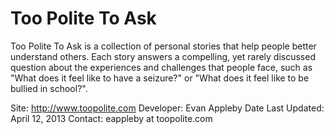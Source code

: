 Too Polite To Ask
=========

Too Polite To Ask is a collection of personal stories that help people better understand others.  Each story answers a compelling, yet rarely discussed question about the experiences and challenges that people face, such as "What does it feel like to have a seizure?" or "What does it feel like to be bullied in school?".

Site: http://www.toopolite.com
Developer: Evan Appleby
Date Last Updated: April 12, 2013
Contact: eappleby at toopolite.com
